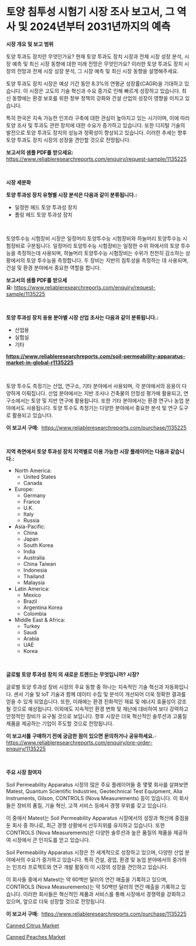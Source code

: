 <p><h1>토양 침투성 시험기 시장 조사 보고서, 그 역사 및 2024년부터 2031년까지의 예측</h1></p><p><strong>시장 개요 및 보고 범위</strong></p>
<p><p>토양 투과도 장치란 무엇인가요? 현재 토양 투과도 장치 시장과 전체 시장 성장 분석, 시장 예측 및 최신 시장 동향에 대한 미래 전망은 무엇인가요? 이러한 토양 투과도 장치 시장의 전망과 전체 시장 성장 분석, 그 시장 예측 및 최신 시장 동향을 설명해주세요.</p><p>토양 투과도 장치 시장은 예상 기간 동안 8.3%의 연평균 성장률(CAGR)을 기대하고 있습니다. 이 시장은 고도의 기술 혁신과 수요 증가로 인해 빠르게 성장하고 있습니다. 최신 동향에는 환경 보호를 위한 정부 정책의 강화와 건설 산업의 성장이 영향을 미치고 있습니다.</p><p>특히 한국은 지속 가능한 인프라 구축에 대한 관심이 높아지고 있는 시기이며, 이에 따라 토양 조사 및 투과도 관련 장치에 대한 수요가 증가하고 있습니다. 또한 디지털 기술의 발전으로 토양 투과도 장치의 성능과 정확성이 향상되고 있습니다. 이러한 추세는 향후 토양 투과도 장치 시장의 성장을 견인할 것으로 전망됩니다.</p></p>
<p><strong>보고서의 샘플 PDF를 받으세요:</strong> <a href="https://www.reliableresearchreports.com/enquiry/request-sample/1135225">https://www.reliableresearchreports.com/enquiry/request-sample/1135225</a></p>
<p>&nbsp;</p>
<p><strong>시장 세분화</strong></p>
<p><strong>토양 투과성 장치 유형별 시장 분석은 다음과 같이 분류됩니다.:</strong></p>
<p><ul><li>일정한 헤드 토양 투과성 장치</li><li>폴링 헤드 토양 투과성 장치</li></ul></p>
<p>&nbsp;</p>
<p><p>토양투수능 시험장비 시장은 일정머리 토양투수능 시험장비와 하늘머리 토양투수능 시험장비로 구분됩니다. 일정머리 토양투수능 시험장비는 일정한 수위 하에서의 토양 투수능을 측정하는데 사용되며, 하늘머리 토양투수능 시험장비는 수위가 천천히 감소하는 상황에서의 토양 투수능을 측정합니다. 두 장비는 지반의 침투성을 측정하는 데 사용되며, 건설 및 환경 분야에서 중요한 역할을 합니다.</p></p>
<p><strong>보고서의 샘플 PDF를 받으세요:</strong>&nbsp;<a href="https://www.reliableresearchreports.com/enquiry/request-sample/1135225">https://www.reliableresearchreports.com/enquiry/request-sample/1135225</a></p>
<p>&nbsp;</p>
<p><strong> 토양 투과성 장치 응용 분야별 시장 산업 조사는 다음과 같이 분류됩니다.:</strong></p>
<p><ul><li>산업용</li><li>실험실</li><li>기타</li></ul></p>
<p><strong><a href="https://www.reliableresearchreports.com/soil-permeability-apparatus-market-in-global-r1135225">https://www.reliableresearchreports.com/soil-permeability-apparatus-market-in-global-r1135225</a></strong></p>
<p>&nbsp;</p>
<p><p>토양 투수도 측정기는 산업, 연구소, 기타 분야에서 사용되며, 각 분야에서의 응용이 다양하게 이뤄집니다. 산업 분야에서는 지반 조사나 건축물의 안정성 평가에 활용되고, 연구소에서는 토양 및 지반 연구에 활용됩니다. 또한 기타 분야에서는 환경 연구나 농업 분야에서도 사용됩니다. 토양 투수도 측정기는 다양한 분야에서 중요한 분석 및 연구 도구로 활용되고 있습니다.</p></p>
<p><strong>이 보고서 구매:</strong>&nbsp; <a href="https://www.reliableresearchreports.com/purchase/1135225">https://www.reliableresearchreports.com/purchase/1135225</a></p>
<p>&nbsp;</p>
<p><strong>지역 측면에서 토양 투과성 장치 지역별로 이용 가능한 시장 플레이어는 다음과 같습니다.:</strong></p>
<p><ul>
    <li>
        North America:
        <ul>
            <li>United States</li>
            <li>Canada</li>
        </ul>
    </li>
    <li>
        Europe:
        <ul>
            <li>Germany</li>
            <li>France</li>
            <li>U.K.</li>
            <li>Italy</li>
            <li>Russia</li>
        </ul>
    </li>
    <li>
        Asia-Pacific:
        <ul>
            <li>China</li>
            <li>Japan</li>
            <li>South Korea</li>
            <li>India</li>
            <li>Australia</li>
            <li>China Taiwan</li>
            <li>Indonesia</li>
            <li>Thailand</li>
            <li>Malaysia</li>
        </ul>
    </li>
    <li>
        Latin America:
        <ul>
            <li>Mexico</li>
            <li>Brazil</li>
            <li>Argentina Korea</li>
            <li>Colombia</li>
        </ul>
    </li>
    <li>
        Middle East & Africa:
        <ul>
            <li>Turkey</li>
            <li>Saudi</li>
            <li>Arabia</li>
            <li>UAE</li>
            <li>Korea</li>
        </ul>
    </li>
    </ul></p>
<p>&nbsp;</p>
<p><strong>글로벌 토양 투과성 장치 의 새로운 트렌드는 무엇입니까? 시장?</strong></p>
<p><p>글로벌 토양 투과성 장비 시장의 주요 동향 중 하나는 지속적인 기술 혁신과 자동화입니다. 센서 기술 및 IoT 기술과 함께 데이터 수집 및 분석이 개선되어 더욱 정확한 결과를 얻을 수 있게 되었습니다. 또한, 미래에는 환경 친화적인 재료 및 에너지 효율성이 강조될 것으로 예상됩니다. 이외에도 지속적인 환경 변화 및 재난에 대비하여 보다 강력하고 안정적인 장비가 요구될 것으로 보입니다. 향후 시장은 더욱 혁신적인 솔루션과 고품질 제품을 제공하는 기업이 주도할 것으로 전망됩니다.</p></p>
<p><strong>이 보고서를 구매하기 전에 궁금한 점이 있으면 문의하거나 공유하세요.</strong>- <a href="https://www.reliableresearchreports.com/enquiry/pre-order-enquiry/1135225">https://www.reliableresearchreports.com/enquiry/pre-order-enquiry/1135225</a></p>
<p>&nbsp;</p>
<p><strong>주요 시장 참여자</strong></p>
<p><p>Soil Permeability Apparatus 시장의 많은 주요 플레이어들 중 몇몇 회사를 살펴보면 Matest, Quantum Scientific Industries, Geotechnical Test Equipment, Alia Instruments, Gilson, CONTROLS (Nova Measurements) 등이 있습니다. 이 회사들은 장비의 품질, 기술 혁신, 고객 서비스 등에서 경쟁 우위를 갖고 있습니다. </p><p>이 중에서 Matest는 Soil Permeability Apparatus 시장에서의 성장과 혁신에 중점을 둔 회사 중 하나로, 최근 경쟁 상황에서 선두지위를 유지하고 있습니다. 또한 CONTROLS (Nova Measurements)은 다양한 솔루션과 높은 품질의 제품을 제공하여 시장에서 큰 인지도를 얻고 있습니다.</p><p>Soil Permeability Apparatus 시장은 전 세계적으로 성장하고 있으며, 다양한 산업 분야에서의 수요가 증가하고 있습니다. 특히 건설, 광업, 환경 및 농업 분야에서의 증가하는 인프라 프로젝트와 연구 개발 활동이 이 시장의 성장을 견인하고 있습니다.</p><p>이 회사들 중에서 Matest는 약 60백만 달러의 연간 매출을 기록하고 있으며, CONTROLS (Nova Measurements)는 약 50백만 달러의 연간 매출을 기록하고 있습니다. 이러한 회사들은 혁신적인 제품과 서비스를 통해 시장에서 경쟁력을 강화하고 있으며, 앞으로 더욱 성장할 것으로 전망됩니다.</p></p>
<p><strong>이 보고서 구매:</strong>&nbsp;&nbsp;<a href="https://www.reliableresearchreports.com/purchase/1135225">https://www.reliableresearchreports.com/purchase/1135225</a></p>
<p><p><a href="https://butternut-bug-553.notion.site/Canned-Citrus-Market-Research-Report-Its-History-and-Forecast-2024-to-2031-4becfd4f1e8c45c3ade830f74fe1c549">Canned Citrus Market</a></p><p><a href="https://invited-way-688.notion.site/Canned-Peaches-Market-Insight-Market-Trends-Growth-Forecasted-from-2024-TO-2031-eb6968489cb24ed1b8469520c15b9c7d">Canned Peaches Market</a></p></p>
